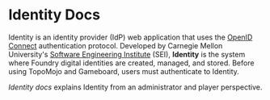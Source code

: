 # Identity Docs

Identity is an identity provider (IdP) web application that uses the [OpenID Connect](https://openid.net/connect/) authentication protocol. Developed by Carnegie Mellon University's [Software Engineering Institute](github.com/cmu-sei) (SEI), **Identity** is the system where Foundry digital identities are created, managed, and stored. Before using TopoMojo and Gameboard, users must authenticate to Identity.

*Identity docs* explains Identity from an administrator and player perspective.